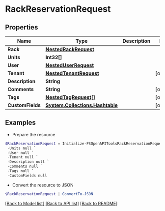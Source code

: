 # RackReservationRequest
## Properties

Name | Type | Description | Notes
------------ | ------------- | ------------- | -------------
**Rack** | [**NestedRackRequest**](NestedRackRequest.md) |  | 
**Units** | **Int32[]** |  | 
**User** | [**NestedUserRequest**](NestedUserRequest.md) |  | 
**Tenant** | [**NestedTenantRequest**](NestedTenantRequest.md) |  | [optional] 
**Description** | **String** |  | 
**Comments** | **String** |  | [optional] 
**Tags** | [**NestedTagRequest[]**](NestedTagRequest.md) |  | [optional] 
**CustomFields** | [**System.Collections.Hashtable**](AnyType.md) |  | [optional] 

## Examples

- Prepare the resource
```powershell
$RackReservationRequest = Initialize-PSOpenAPIToolsRackReservationRequest  -Rack null `
 -Units null `
 -User null `
 -Tenant null `
 -Description null `
 -Comments null `
 -Tags null `
 -CustomFields null
```

- Convert the resource to JSON
```powershell
$RackReservationRequest | ConvertTo-JSON
```

[[Back to Model list]](../README.md#documentation-for-models) [[Back to API list]](../README.md#documentation-for-api-endpoints) [[Back to README]](../README.md)

